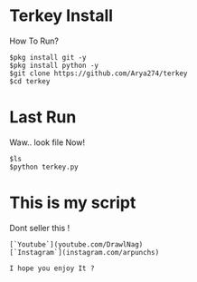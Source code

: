 # Terkey Install
How To Run?
```RUN
$pkg install git -y
$pkg install python -y
$git clone https://github.com/Arya274/terkey
$cd terkey
```
# Last Run
Waw.. look file Now!
```LAST
$ls
$python terkey.py
```

#  This is my script
Dont seller this !
```Hum
[`Youtube`](youtube.com/DrawlNag)
[`Instagram`](instagram.com/arpunchs)

I hope you enjoy It ?
```
